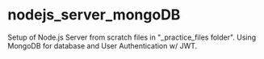 # nodejs_server_mongoDB

Setup of Node.js Server from scratch files in "\_practice_files folder".
Using MongoDB for database and User Authentication w/ JWT.
